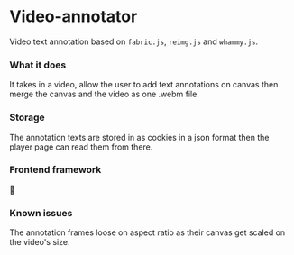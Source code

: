 # Video-annotator

Video text annotation based on `fabric.js`, `reimg.js` and `whammy.js`.

### What it does

It takes in a video, allow the user to add text annotations on canvas then merge the canvas and the video as one .webm file.

### Storage

The annotation texts are stored in as cookies in a json format then the player page can read them from there.

### Frontend framework
:icecream:

### Known issues

The annotation frames loose on aspect ratio as their canvas get scaled on the video's size.